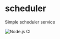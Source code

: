 # scheduler
Simple scheduler service

![Node.js CI](https://github.com/3beca/scheduler/workflows/Node.js%20CI/badge.svg?branch=master)
